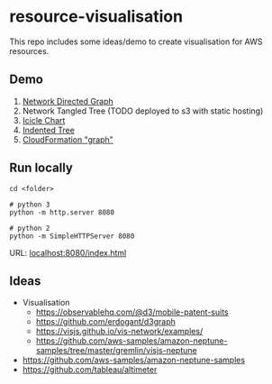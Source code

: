 # resource-visualisation

This repo includes some ideas/demo to create visualisation for AWS resources.

## Demo

1. [Network Directed Graph](https://kyhau.github.io/resource-visualisation/network/directed-graph/index.html)
1. Network Tangled Tree (TODO deployed to s3 with static hosting)
1. [Icicle Chart](https://kyhau.github.io/resource-visualisation/workspaces/icicle_chart/index.html)
1. [Indented Tree](https://kyhau.github.io/resource-visualisation/workspaces/indented_tree/index.html)
1. [CloudFormation "graph"](cloudformation-graph/output/frontend.yaml.png)

## Run locally

```
cd <folder>

# python 3
python -m http.server 8080

# python 2
python -m SimpleHTTPServer 8080
```

URL: [localhost:8080/index.html](localhost:8080/index.html)

## Ideas
- Visualisation
    - https://observablehq.com/@d3/mobile-patent-suits
    - https://github.com/erdogant/d3graph
    - https://visjs.github.io/vis-network/examples/
    - https://github.com/aws-samples/amazon-neptune-samples/tree/master/gremlin/visjs-neptune
- https://github.com/aws-samples/amazon-neptune-samples
- https://github.com/tableau/altimeter

